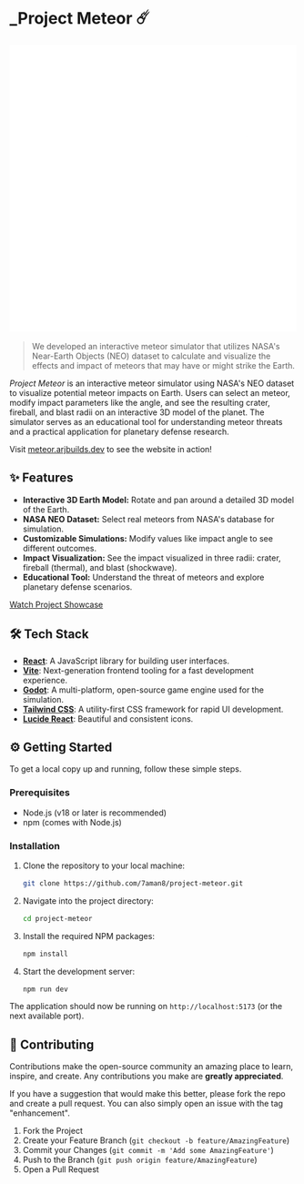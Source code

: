 # _Project Meteor ☄️

![Project Meteor Logo](/logo.png)

> We developed an interactive meteor simulator that utilizes NASA's Near-Earth Objects (NEO) dataset to calculate and visualize the effects and impact of meteors that may have or might strike the Earth.

 _Project Meteor_ is an interactive meteor simulator using NASA's NEO dataset to visualize potential meteor impacts on Earth. Users can select an meteor, modify impact parameters like the angle, and see the resulting crater, fireball, and blast radii on an interactive 3D model of the planet. The simulator serves as an educational tool for understanding meteor threats and a practical application for planetary defense research.

Visit [meteor.arjbuilds.dev](https://meteor.arjbuilds.dev) to see the website in action!

## ✨ Features

- **Interactive 3D Earth Model:** Rotate and pan around a detailed 3D model of the Earth.
- **NASA NEO Dataset:** Select real meteors from NASA's database for simulation.
- **Customizable Simulations:** Modify values like impact angle to see different outcomes.
- **Impact Visualization:** See the impact visualized in three radii: crater, fireball (thermal), and blast (shockwave).
- **Educational Tool:** Understand the threat of meteors and explore planetary defense scenarios.


[Watch Project Showcase](./showcase.mp4)

## 🛠️ Tech Stack

- **[React](https://reactjs.org/)**: A JavaScript library for building user interfaces.
- **[Vite](https://vitejs.dev/)**: Next-generation frontend tooling for a fast development experience.
- **[Godot](https://godotengine.org/)**: A multi-platform, open-source game engine used for the simulation.
- **[Tailwind CSS](https://tailwindcss.com/)**: A utility-first CSS framework for rapid UI development.
- **[Lucide React](https://lucide.dev/)**: Beautiful and consistent icons.

## ⚙️ Getting Started

To get a local copy up and running, follow these simple steps.

### Prerequisites

- Node.js (v18 or later is recommended)
- npm (comes with Node.js)

### Installation

1.  Clone the repository to your local machine:
    ```sh
    git clone https://github.com/7aman8/project-meteor.git
    ```
2.  Navigate into the project directory:
    ```sh
    cd project-meteor
    ```
3.  Install the required NPM packages:
    ```sh
    npm install
    ```
4.  Start the development server:
    ```sh
    npm run dev
    ```

The application should now be running on `http://localhost:5173` (or the next available port).

## 🤝 Contributing

Contributions make the open-source community an amazing place to learn, inspire, and create. Any contributions you make are **greatly appreciated**.

If you have a suggestion that would make this better, please fork the repo and create a pull request. You can also simply open an issue with the tag "enhancement".

1.  Fork the Project
2.  Create your Feature Branch (`git checkout -b feature/AmazingFeature`)
3.  Commit your Changes (`git commit -m 'Add some AmazingFeature'`)
4.  Push to the Branch (`git push origin feature/AmazingFeature`)
5.  Open a Pull Request
